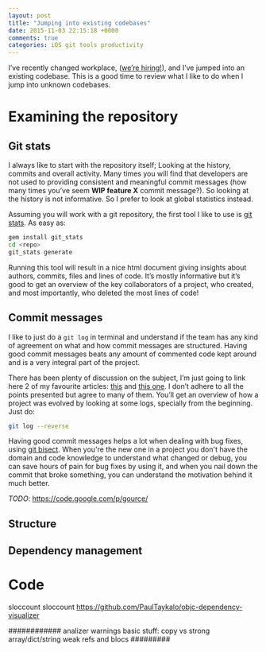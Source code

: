 ```yaml
---
layout: post
title: "Jumping into existing codebases"
date: 2015-11-03 22:15:18 +0000
comments: true
categories: iOS git tools productivity
---
```


I’ve recently changed workplace, ([we’re hiring!][peak]), and I’ve jumped into an existing codebase. This is a good time to review what I like to do when I jump into unknown codebases.

<!-- more -->

# Examining the repository

## Git stats
I always like to start with the repository itself; Looking at the history, commits and overall activity. Many times you will find that developers are not used to providing consistent and meaningful commit messages (how many times you’ve seem **WIP feature X** commit message?). So looking at the history is not informative. So I prefer to look at global statistics instead.

Assuming you will work with a git repository, the first tool I like to use is [git stats][git_stats]. As easy as:

```bash
gem install git_stats
cd <repo>
git_stats generate
```

Running this tool will result in a nice html document giving insights about authors, commits, files and lines of code. It’s mostly informative but it’s good to get an overview of the key collaborators of a project, who created, and most importantly, who deleted the most lines of code!

## Commit messages

I like to just do a `git log` in terminal and understand if the team has any kind of agreement on what and how commit messages are structured. Having good commit messages beats any amount of commented code kept around and is a very integral part of the project. 

There has been plenty of discussion on the subject, I’m just going to link here 2 of my favourite articles: [this][commit_message] and [this one][commit_message2]. I don’t adhere to all the points presented but agree to many of them. You’ll get an overview of how a project was evolved by looking at some logs, specially from the beginning. Just do:

```bash
git log --reverse
```

Having good commit messages helps a lot when dealing with bug fixes, using [git bisect][git_bisect]. When you're the new one in a project you don't have the domain and code knowledge to understand what changed or debug, you can save hours of pain for  bug fixes by using it, and when you nail down the commit that broke something, you can understand the motivation behind it much better.

*TODO*: https://code.google.com/p/gource/

## Structure

## Dependency management

# Code

sloccount
sloccount
https://github.com/PaulTaykalo/objc-dependency-visualizer

############
analizer
warnings
basic stuff:
copy vs strong array/dict/string
weak refs and blocs
#########


[peak]: http://peak.net
[git_stats]: https://github.com/tomgi/git_stats
[commit_message]: http://chris.beams.io/posts/git-commit/
[commit_message2]: https://robots.thoughtbot.com/5-useful-tips-for-a-better-commit-message
[git_bisect]: https://git-scm.com/docs/git-bisect